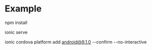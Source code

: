 # Example

npm install

ionic serve

ionic cordova platform add android@9.1.0 --confirm --no-interactive